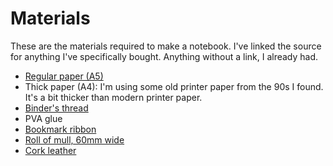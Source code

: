 # Materials

These are the materials required to make a notebook. I've linked the source for anything I've specifically bought. Anything without a link, I already had.

- [Regular paper (A5)](https://www.amazon.de/Druckerpapier-Gesch%C3%A4ftspapier-Laserpapier-Universalpapier-Werbebl%C3%A4tter/dp/B08TTF5LPV/)
- Thick paper (A4): I'm using some old printer paper from the 90s I found. It's a bit thicker than modern printer paper.
- [Binder's thread](https://www.modulor.de/en/linen-binder-s-thread-th-0-42mm-type-30-3-150m-black.html)
- PVA glue
- [Bookmark ribbon](https://www.schmedt.de/zeichenlitze-lesezeichenband-spitzenqualitaet/50825483)
- [Roll of mull, 60mm wide](https://www.schmedt.de/heftgaze-in-schmalrollen-dreifaedig-3-kettfaeden/2651-060)
- [Cork leather](https://cork-shop.com/Korkleder-Korkstoff-vegan-Leder-naehen-basteln-kreativ-viele-Designs-und-Abmessungen-Cactus-70x50cm_1)
